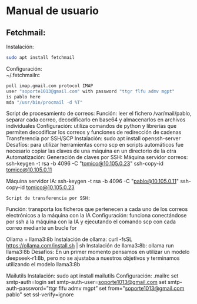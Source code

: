# Manual de usuario
## Fetchmail:
Instalación:  
```bash
sudo apt install fetchmail
```  
Configuración:  
~/.fetchmailrc
```bash
poll imap.gmail.com protocol IMAP
user "soporte1013@gmail.com" with password "ttgr flfu admv mgpt"
is pablo here
mda "/usr/bin/procmail -d %T"
```  

Script de procesamiento de correos:
Función: leer el fichero /var/mail/pablo, separar cada correo, decodificarlo en base64 y almacenarlos en archivos individuales
Configuración: utiliza comandos de python y librerías que permiten decodificar los correos y funciones de redirección de cadenas
Transferencia por SSH/SCP
Instalación:
sudo apt install openssh-server
Desafíos: para utilizar herramientas como scp en scripts automáticos fue necesario copiar las claves de una máquina en un directorio de la otra
Automatización:
Generación de claves por SSH:
Máquina servidor correos:
ssh-keygen -t rsa -b 4096 -C "tomico@10.105.0.23"
ssh-copy-id tomico@10.105.0.11

Máquina servidor IA:
ssh-keygen -t rsa -b 4096 -C "pablo@10.105.0.11"
ssh-copy-id tomico@10.105.0.23

	Script de transferencia por SSH:
Función: transporta los ficheros que pertenecen a cada uno de los correos electrónicos a la máquina con la IA
Configuración: funciona conectándose por ssh a la máquina con la IA y ejecutando el comando scp con cada correo mediante un bucle for

Ollama + llama3:8b
Instalación de ollama:
curl -fsSL https://ollama.com/install.sh | sh
Instalación de llama3:8b:
ollama run llama3:8b
Desafíos:
En un primer momento pensamos en utilizar un modelo deepseek-r1:8b, pero no se ajustaba a nuestros objetivos y terminamos utilizando el modelo llama3:8b

Mailutils
Instalación:
sudo apt install mailutils
Configuración:
.mailrc
set smtp-auth=login
set smtp-auth-user=soporte1013@gmail.com
set smtp-auth-password=”ttgr flfu admv mgpt”
set from="soporte1013@gmail.com pablo"
set ssl-verify=ignore
